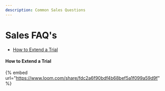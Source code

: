```yaml
---
description: Common Sales Questions
---
```


# Sales FAQ's

* [How to Extend a Trial](sales-faqs.md#undefined)

#### How to Extend a Trial

{% embed url="https://www.loom.com/share/fdc2a6f90bdf4b68bef5a1f099a59d9f" %}

